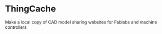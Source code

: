 ThingCache
==========

Make a local copy of CAD model sharing websites for Fablabs and machine controllers
